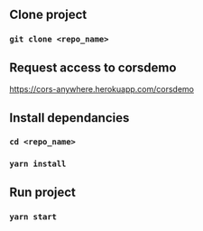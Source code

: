 ## Clone project

### `git clone <repo_name>`

## Request access to corsdemo

https://cors-anywhere.herokuapp.com/corsdemo

## Install dependancies

### `cd <repo_name>`

### `yarn install`

## Run project

### `yarn start`

